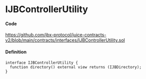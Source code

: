 # IJBControllerUtility

#### Code

https://github.com/jbx-protocol/juice-contracts-v2/blob/main/contracts/interfaces/IJBControllerUtility.sol

#### Definition

```
interface IJBControllerUtility {
  function directory() external view returns (IJBDirectory);
}
```
